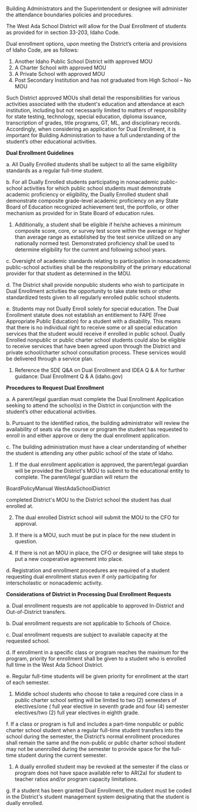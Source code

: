 
Building Administrators and the Superintendent or designee will administer the attendance boundaries policies and
procedures.

The West Ada School District will allow for the Dual Enrollment of students as provided for in section 33-203, Idaho
Code.

Dual enrollment options, upon meeting the District’s criteria and provisions of Idaho Code, are as follows:


1. Another Idaho Public School District with approved MOU
2. A Charter School with approved MOU
3. A Private School with approved MOU
4. Post Secondary Institution and has not graduated from High School – No MOU

Such District approved MOUs shall detail the responsibilities for various activities associated with the student's
education and attendance at each institution, including but not necessarily limited to matters of responsibility for
state testing, technology, special education, diploma issuance, transcription of grades, title programs, GT, ML, and
disciplinary records. Accordingly, when considering an application for Dual Enrollment, it is important for Building
Administration to have a full understanding of the student’s other educational activities.

**Dual Enrollment Guidelines**


a. All Dually Enrolled students shall be subject to all the same eligibility standards as a regular full-time student.


b. For all Dually Enrolled students participating in nonacademic public-school activities for which public school
students must demonstrate academic proficiency or eligibility, the Dually Enrolled student shall demonstrate
composite grade-level academic proficiency on any State Board of Education recognized achievement test, the
portfolio, or other mechanism as provided for in State Board of education rules.
1. Additionally, a student shall be eligible if he/she achieves a minimum composite score, core, or survey
test score within the average or higher than average range as established by the test service utilized on
any nationally normed test. Demonstrated proficiency shall be used to determine eligibility for the
current and following school years.


c. Oversight of academic standards relating to participation in nonacademic public-school activities shall be the
responsibility of the primary educational provider for that student as determined in the MOU.


d. The District shall provide nonpublic students who wish to participate in Dual Enrollment activities the
opportunity to take state tests or other standardized tests given to all regularly enrolled public school students.


e. Students may not Dually Enroll solely for special education. The Dual Enrollment statute does not establish an
entitlement to FAPE (Free Appropriate Public Education) for a student with a disability. This means that there
is no individual right to receive some or all special education services that the student would receive if enrolled
in public school. Dually Enrolled nonpublic or public charter school students could also be eligible to receive
services that have been agreed upon through the District and private school/charter school consultation
process. These services would be delivered through a service plan.
1. Reference the SDE Q&A on Dual Enrollment and IDEA Q & A for further guidance: Dual Enrollment Q &
A (idaho.gov)

**Procedures to Request Dual Enrollment**


a. A parent/legal guardian must complete the Dual Enrollment Application seeking to attend the school(s) in the
District in conjunction with the student’s other educational activities.


b. Pursuant to the identified ratios, the building administrator will review the availability of seats via the course or
program the student has requested to enroll in and either approve or deny the dual enrollment application.


c. The building administration must have a clear understanding of whether the student is attending any other
public school of the state of Idaho.
1. If the dual enrollment application is approved, the parent/legal guardian will be provided the District's
MOU to submit to the educational entity to complete. The parent/legal guardian will return the


BoardPolicyManual
WestAdaSchoolDistrict



completed District's MOU to the District school the student has dual enrolled at.


2. The dual enrolled District school will submit the MOU to the CFO for approval.


3. If there is a MOU, such must be put in place for the new student in question.


4. If there is not an MOU in place, the CFO or designee will take steps to put a new cooperative agreement
into place.


d. Registration and enrollment procedures are required of a student requesting dual enrollment status even if
only participating for interscholastic or nonacademic activity.

**Considerations of District in Processing Dual Enrollment Requests**


a. Dual enrollment requests are not applicable to approved In-District and Out-of-District transfers.


b. Dual enrollment requests are not applicable to Schools of Choice.


c. Dual enrollment requests are subject to available capacity at the requested school.


d. If enrollment in a specific class or program reaches the maximum for the program, priority for enrollment shall
be given to a student who is enrolled full time in the West Ada School District.


e. Regular full-time students will be given priority for enrollment at the start of each semester.
1. Middle school students who choose to take a required core class in a public charter school setting will be
limited to two (2) semesters of electives/one ( full year elective in seventh grade and four (4) semester
electives/two (2) full year electives in eighth grade.


f. If a class or program is full and includes a part-time nonpublic or public charter school student when a regular
full-time student transfers into the school during the semester, the District’s normal enrollment procedures
shall remain the same and the non-public or public charter school student may not be unenrolled during the
semester to provide space for the full-time student during the current semester.
1. A dually enrolled student may be revoked at the semester if the class or program does not have space
available refer to AR(2a) for student to teacher ratios and/or program capacity limitations.


g. If a student has been granted Dual Enrollment, the student must be coded in the District's student
management system designating that the student is dually enrolled.

